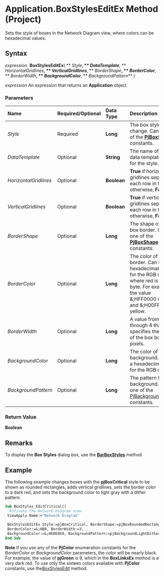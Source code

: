 
# Application.BoxStylesEditEx Method (Project)

Sets the style of boxes in the Network Diagram view, where colors can be hexadecimal values.


## Syntax

 _expression_. **BoxStylesEditEx**( ** _Style_**, ** _DataTemplate_**, ** _HorizontalGridlines_**, ** _VerticalGridlines_**, ** _BorderShape_**, ** _BorderColor_**, ** _BorderWidth_**, ** _BackgroundColor_**, ** _BackgroundPattern_** )

 _expression_ An expression that returns an **Application** object.


### Parameters



|**Name**|**Required/Optional**|**Data Type**|**Description**|
|:-----|:-----|:-----|:-----|
| _Style_|Required|**Long**|The box style to change. Can be one of the  **[PjBoxStyle](c057bee9-5c28-f32a-2c0c-db8b56e9dc52.md)** constants.|
| _DataTemplate_|Optional|**String**|The name of the data template to use for the style.|
| _HorizontalGridlines_|Optional|**Boolean**|**True** if horizontal gridlines separate each row in the box; otherwise, **False**.|
| _VerticalGridlines_|Optional|**Boolean**|**True** if vertical gridlines separate each row in the box; otherwise, **False**.|
| _BorderShape_|Optional|**Long**|The shape of the box border. Can be one of the  **[PjBoxShape](eb3ce053-24bd-39ec-e990-00bc1046d2f3.md)** constants.|
| _BorderColor_|Optional|**Long**|The color of the box border. Can be a hexadecimal value for the RGB color, where red is the last byte. For example, the value &;HFF0000 is blue and &;H00FFFF is yellow. |
| _BorderWidth_|Optional|**Long**|A value from 1 through 4 that specifies the width of the box border, in pixels.|
| _BackgroundColor_|Optional|**Long**|The color of the box background. Can be a hexadecimal value for the RGB color.|
| _BackgroundPattern_|Optional|**Long**|The pattern for the background. Can be one of the [PjBackgroundPattern](ae452d71-3cfd-15c3-5435-4918fbaac4a1.md) constants.|

### Return Value

 **Boolean**


## Remarks

To display the  **Box Styles** dialog box, use the **[BarBoxStyles](a548985d-f5f3-7646-3b05-b00a9232e370.md)** method.


## Example

The following example changes boxes with the  **pjBoxCritical** style to be shown as rounded rectangles, adds vertical gridlines, sets the border color to a dark red, and sets the background color to light gray with a dither pattern.


```vb
Sub BoxStyles_EditCritical() 
 'Activate the Network Diagram view 
 ViewApply Name:="Network Diagram" 
 
 BoxStylesEditEx Style:=pjBoxCritical, BorderShape:=pjBoxRoundedRectangle, VerticalGridlines:=True, _ 
 BorderColor:=&;HB0, BorderWidth:=3, _ 
 BackgroundColor:=&;HE0E0E0, BackgroundPattern:=pjBackgroundLightDither 
End Sub
```


 **Note**  If you use any of the  **PjColor** enumeration constants for the _BorderColor_ or _BackgroundColor_ parameters, the color will be nearly black. For example, the value of **pjGreen** is 9, which in the **BoxLinksEx** method is a very dark red. To use only the sixteen colors available with **PjColor** constants, use the[BoxStylesEdit](21a15566-3ee2-521a-f813-0f0baa806bfd.md) method.

